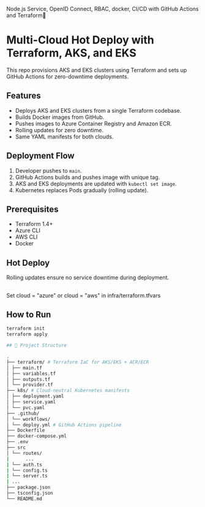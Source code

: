 Node.js Service, OpenID Connect, RBAC, docker, CI/CD with GitHub Actions and Terraform🐳

# Multi-Cloud Hot Deploy with Terraform, AKS, and EKS

This repo provisions AKS and EKS clusters using Terraform and sets up GitHub Actions for zero-downtime deployments.

## Features
- Deploys AKS and EKS clusters from a single Terraform codebase.
- Builds Docker images from GitHub.
- Pushes images to Azure Container Registry and Amazon ECR.
- Rolling updates for zero downtime.
- Same YAML manifests for both clouds.

## Deployment Flow
1. Developer pushes to `main`.
2. GitHub Actions builds and pushes image with unique tag.
3. AKS and EKS deployments are updated with `kubectl set image`.
4. Kubernetes replaces Pods gradually (rolling update).

## Prerequisites
- Terraform 1.4+
- Azure CLI
- AWS CLI
- Docker

## Hot Deploy
Rolling updates ensure no service downtime during deployment.

##
Set cloud = "azure" or cloud = "aws" in infra/terraform.tfvars

## How to Run
```bash
terraform init
terraform apply

## 📂 Project Structure

.
├── terraform/ # Terraform IaC for AKS/EKS + ACR/ECR  
│ ├── main.tf  
│ ├── variables.tf  
│ ├── outputs.tf  
│ └── provider.tf  
├── k8s/ # Cloud-neutral Kubernetes manifests  
│ ├── deployment.yaml  
│ ├── service.yaml  
│ └── pvc.yaml  
├── .github/  
│ └── workflows/  
│ └── deploy.yml # GitHub Actions pipeline  
├── Dockerfile  
├── docker-compose.yml  
├── .env  
├── src  
│ └── routes/  
|      ...   
| └── auth.ts  
| └── config.ts  
| └── server.ts  
| ...  
├── package.json  
├── tsconfig.json  
└── README.md  





